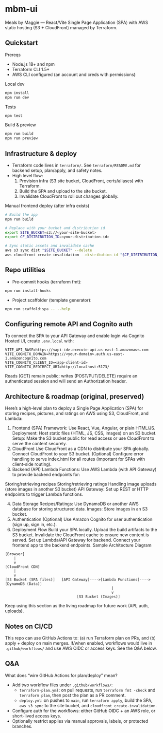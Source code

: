 # mbm-ui

Meals by Maggie — React/Vite Single Page Application (SPA) with AWS static hosting (S3 + CloudFront) managed by Terraform.

## Quickstart

Prereqs
- Node.js 18+ and npm
- Terraform CLI 1.5+
- AWS CLI configured (an account and creds with permissions)

Local dev
```bash
npm install
npm run dev
```

Tests
```bash
npm test
```

Build & preview
```bash
npm run build
npm run preview
```

## Infrastructure & deploy

- Terraform code lives in `terraform/`. See `terraform/README.md` for backend setup, plan/apply, and safety notes.
- High level flow:
   1) Provision infra (S3 site bucket, CloudFront, certs/aliases) with Terraform.
   2) Build the SPA and upload to the site bucket.
   3) Invalidate CloudFront to roll out changes globally.

Manual frontend deploy (after infra exists)
```bash
# Build the app
npm run build

# Replace with your bucket and distribution id
export SITE_BUCKET=s3://<your-site-bucket>
export CF_DISTRIBUTION_ID=<your-distribution-id>

# Sync static assets and invalidate cache
aws s3 sync dist "$SITE_BUCKET" --delete
aws cloudfront create-invalidation --distribution-id "$CF_DISTRIBUTION_ID" --paths '/*'
```

## Repo utilities

- Pre-commit hooks (terraform fmt):
```bash
npm run install-hooks
```

- Project scaffolder (template generator):
```bash
npm run scaffold:spa -- --help
```

## Configuring remote API and Cognito auth

To connect the SPA to your API Gateway and enable login via Cognito Hosted UI, create `.env.local` with:

```
VITE_API_BASE=https://<api-id>.execute-api.us-east-1.amazonaws.com
VITE_COGNITO_DOMAIN=https://<your-domain>.auth.us-east-1.amazoncognito.com
VITE_COGNITO_CLIENT_ID=<app-client-id>
VITE_COGNITO_REDIRECT_URI=http://localhost:5173/
```

Reads (GET) remain public; writes (POST/PUT/DELETE) require an authenticated session and will send an Authorization header.

## Architecture & roadmap (original, preserved)

Here’s a high-level plan to deploy a Single Page Application (SPA) for storing recipes, pictures, and ratings on AWS using S3, CloudFront, and Lambda:

1. Frontend (SPA)
Framework: Use React, Vue, Angular, or plain HTML/JS.
Deployment: Host static files (HTML, JS, CSS, images) on an S3 bucket.
Setup: Make the S3 bucket public for read access or use CloudFront to serve the content securely.
2. CloudFront
Use CloudFront as a CDN to distribute your SPA globally.
Connect CloudFront to your S3 bucket.
(Optional) Configure error handling to serve index.html for all routes (important for SPAs with client-side routing).
3. Backend (API)
Lambda Functions: Use AWS Lambda (with API Gateway) to provide backend endpoints for:

Storing/retrieving recipes
Storing/retrieving ratings
Handling image uploads (store images in another S3 bucket)
API Gateway: Set up REST or HTTP endpoints to trigger Lambda functions.

4. Data Storage
Recipes/Ratings: Use DynamoDB or another AWS database for storing structured data.
Images: Store images in an S3 bucket.
5. Authentication (Optional)
Use Amazon Cognito for user authentication (sign up, sign in, etc.).
6. Deployment Flow
Build your SPA locally.
Upload the build artifacts to the S3 bucket.
Invalidate the CloudFront cache to ensure new content is served.
Set up Lambda/API Gateway for backend.
Connect your frontend app to the backend endpoints.
Sample Architecture Diagram

```
[Browser] 
    | 
    v
[CloudFront CDN] 
    |
    v
[S3 Bucket (SPA files)]   [API Gateway]---->[Lambda Functions]---->[DynamoDB (Data)]
                                                 | 
                                                 v
                                 [S3 Bucket (Images)]
```

Keep using this section as the living roadmap for future work (API, auth, uploads).

## Notes on CI/CD

This repo can use GitHub Actions to: (a) run Terraform plan on PRs, and (b) apply + deploy on main merges. If/when enabled, workflows would live in `.github/workflows/` and use AWS OIDC or access keys. See the Q&A below.

## Q&A

What does “wire GitHub Actions for plan/deploy” mean?
- Add two workflow files under `.github/workflows/`:
   - `terraform-plan.yml`: on pull requests, run `terraform fmt -check` and `terraform plan`, then post the plan as a PR comment.
   - `deploy.yml`: on pushes to `main`, run `terraform apply`, build the SPA, `aws s3 sync` to the site bucket, and `cloudfront create-invalidation`.
- Configure auth for the workflows: either GitHub OIDC + an AWS role, or short-lived access keys.
- Optionally restrict applies via manual approvals, labels, or protected branches.
